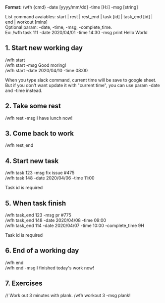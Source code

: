 <b>Format:</b> /wfh {cmd} -date [yyyy/mm/dd] -time [H:i] -msg [string]

List command avaiables: start | rest | rest_end | task [id] | task_end [id] | end | workout [mins]<br/>
Optional param: -date, -time, -msg, -complete_time.<br/>
Ex: /wfh task 111 -date 2020/04/01 -time 14:30 -msg print Hello World<br/></p>


## 1. Start new working day
/wfh start<br/>
/wfh start -msg Good moring!<br/>
/wfh start -date 2020/04/10 -time 08:00<br/>

When you type slack command, current time will be save to google sheet. But if you don't want update it with "current time", you can use param -date and -time instead.

## 2. Take some rest
/wfh rest -msg I have lunch now!<br/>

## 3. Come back to work
/wfh rest_end<br/>

## 4. Start new task
/wfh task 123 -msg fix issue #475<br/>
/wfh task 148 -date 2020/04/06 -time 11:00<br/>

Task id is required

## 5. When task finish
/wfh task_end 123 -msg pr #775<br/>
/wfh task_end 148 -date 2020/04/08 -time 09:00<br/>
/wfh task_end 114 -date 2020/04/07 -time 10:00 -complete_time 9H<br/>

Task id is required

## 6. End of a working day
/wfh end <br/>
/wfh end -msg I finished today's work now!<br/>

## 7. Exercises
// Work out 3 minutes with plank.
/wfh workout 3 -msg plank!<br/>



